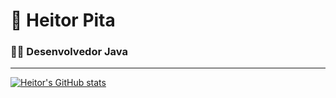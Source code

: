 # 🎯 Heitor Pita

### 👨‍💻 Desenvolvedor Java 

---

[![Heitor's GitHub stats](https://github-readme-stats.vercel.app/api?username=heitorpita&show_icons=true&theme=dracula)](https://github.com/anuraghazra/github-readme-stats)
